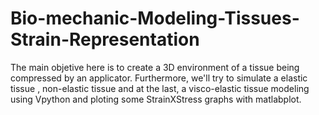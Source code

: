 # Bio-mechanic-Modeling-Tissues-Strain-Representation

The main objetive here is to create a 3D environment of a tissue being compressed by an applicator. Furthermore, we'll try to simulate a elastic tissue , non-elastic tissue and at the last, a visco-elastic tissue modeling using Vpython and ploting some StrainXStress graphs with matlabplot.


